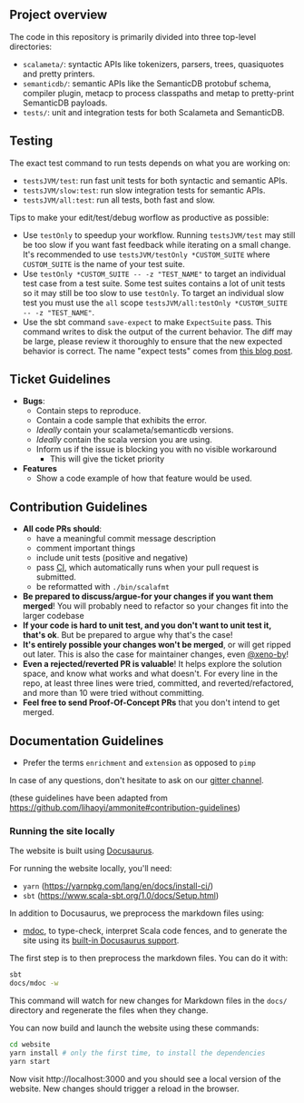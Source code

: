 ## Project overview

The code in this repository is primarily divided into three top-level directories:

- `scalameta/`: syntactic APIs like tokenizers, parsers, trees, quasiquotes and
  pretty printers.
- `semanticdb/`: semantic APIs like the SemanticDB protobuf schema, compiler plugin,
  metacp to process classpaths and metap to pretty-print SemanticDB payloads.
- `tests/`: unit and integration tests for both Scalameta and SemanticDB.

## Testing

The exact test command to run tests depends on what you are working on:

- `testsJVM/test`: run fast unit tests for both syntactic and semantic APIs.
- `testsJVM/slow:test`: run slow integration tests for semantic APIs.
- `testsJVM/all:test`: run all tests, both fast and slow.

Tips to make your edit/test/debug worflow as productive as possible:

- Use `testOnly` to speedup your workflow. Running `testsJVM/test` may
  still be too slow if you want fast feedback while iterating on a small change.
  It's recommended to use `testsJVM/testOnly *CUSTOM_SUITE` where `CUSTOM_SUITE`
  is the name of your test suite.
- Use `testOnly *CUSTOM_SUITE -- -z "TEST_NAME"` to target an individual test case
  from a test suite. Some test suites contains a lot of unit tests so it may still
  be too slow to use `testOnly`. To target an individual slow test you must use
  the `all` scope `testsJVM/all:testOnly *CUSTOM_SUITE -- -z "TEST_NAME"`.
- Use the sbt command `save-expect` to make `ExpectSuite` pass. This command
  writes to disk the output of the current behavior. The diff may be large,
  please review it thoroughly to ensure that the new expected behavior is correct.
  The name "expect tests" comes from
  [this blog post](https://blog.janestreet.com/testing-with-expectations/).

## Ticket Guidelines

- **Bugs**:
  - Contain steps to reproduce.
  - Contain a code sample that exhibits the error.
  - *Ideally* contain your scalameta/semanticdb versions.
  - *Ideally* contain the scala version you are using.
  - Inform us if the issue is blocking you with no visible workaround
    - This will give the ticket priority
- **Features**
  - Show a code example of how that feature would be used.

## Contribution Guidelines

- **All code PRs should**:
  - have a meaningful commit message description
  - comment important things
  - include unit tests (positive and negative)
  - pass [CI](http://drone.geirsson.com:8001/scalameta/scalameta), which
    automatically runs when your pull request is submitted.
  - be reformatted with `./bin/scalafmt`
- **Be prepared to discuss/argue-for your changes if you want them merged**!
  You will probably need to refactor so your changes fit into the larger
  codebase
- **If your code is hard to unit test, and you don't want to unit test it,
  that's ok**. But be prepared to argue why that's the case!
- **It's entirely possible your changes won't be merged**, or will get ripped
  out later. This is also the case for maintainer changes, even
  [@xeno-by](https://github.com/xeno-by)!
- **Even a rejected/reverted PR is valuable**! It helps explore the solution
  space, and know what works and what doesn't. For every line in the repo, at
  least three lines were tried, committed, and reverted/refactored, and more
  than 10 were tried without committing.
- **Feel free to send Proof-Of-Concept PRs** that you don't intend to get merged.


## Documentation Guidelines

- Prefer the terms `enrichment` and `extension` as opposed to `pimp`

In case of any questions, don't hesitate to ask on our
[gitter channel](https://gitter.im/scalameta/scalameta).

(these guidelines have been adapted from
https://github.com/lihaoyi/ammonite#contribution-guidelines)


### Running the site locally

The website is built using [Docusaurus](https://docusaurus.io/).

For running the website locally, you'll need:

- `yarn` (https://yarnpkg.com/lang/en/docs/install-ci/)
- `sbt` (https://www.scala-sbt.org/1.0/docs/Setup.html)

In addition to Docusaurus, we preprocess the markdown files using:

- [mdoc](https://github.com/scalameta/mdoc), to type-check, interpret Scala
  code fences, and to generate the site using its [built-in Docusaurus support](https://scalameta.org/mdoc/docs/docusaurus.html).

The first step is to then preprocess the markdown files. You can do it with:

```sh
sbt
docs/mdoc -w
```

This command will watch for new changes for Markdown files in the `docs/`
directory and regenerate the files when they change.

You can now build and launch the website using these commands:

```sh
cd website
yarn install # only the first time, to install the dependencies
yarn start
```

Now visit http://localhost:3000 and you should see a local version of the
website. New changes should trigger a reload in the browser.
